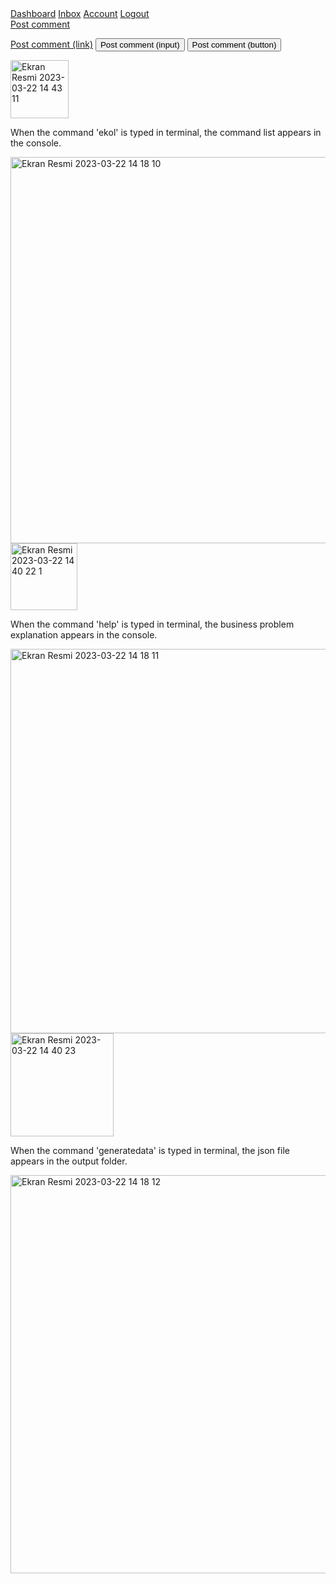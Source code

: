 <div class="button-group">
    <a href="#" class="button primary">Dashboard</a>
    <a href="#" class="button">Inbox</a>
    <a href="#" class="button">Account</a>
    <a href="#" class="button">Logout</a>
</div>
<a href="#" class="button">Post comment</a>

<a href="#" class="button">Post comment (link)</a>
<input class="button" type="submit" value="Post comment (input)">
<button class="button" type="submit">Post comment (button)</button>






<img width="93" alt="Ekran Resmi 2023-03-22 14 43 11" src="https://user-images.githubusercontent.com/120092745/226894536-0d54a603-22cc-4281-88bd-e9c7c658b9ac.png">


When the command 'ekol' is typed in terminal, the command list appears in the console.


<img width="618" alt="Ekran Resmi 2023-03-22 14 18 10" src="https://user-images.githubusercontent.com/120092745/226894581-5cb2c003-a5b0-4504-962c-2428df1a38a2.png">




<img width="107" alt="Ekran Resmi 2023-03-22 14 40 22 1" src="https://user-images.githubusercontent.com/120092745/226894814-7a261fee-faf2-495e-ae1c-191928e5d5d3.png">


When the command 'help' is typed in terminal, the business problem explanation appears in the console.


<img width="615" alt="Ekran Resmi 2023-03-22 14 18 11" src="https://user-images.githubusercontent.com/120092745/226894833-9ef09728-75ad-4a87-90c0-4440cdac8dae.png">




<img width="165" alt="Ekran Resmi 2023-03-22 14 40 23" src="https://user-images.githubusercontent.com/120092745/226894871-3eddb240-90cd-4d82-ab83-fe1c0277217b.png">


When the command 'generatedata' is typed in terminal, the json file  appears in the output folder.



<img width="637" alt="Ekran Resmi 2023-03-22 14 18 12" src="https://user-images.githubusercontent.com/120092745/226894881-7b8ae0b0-6d5c-480d-85ee-06eff126dff0.png">
